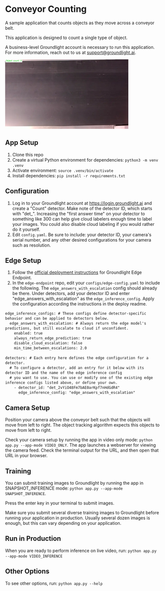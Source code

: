 # Conveyor Counting

A sample application that counts objects as they move across a conveyor belt. 

This application is designed to count a single type of object. 

A business-level Groundlight account is necessary to run this application. For more information, reach out to us at support@groundlight.ai.

<img src="assets/conveyor_counting.webp" alt="Items on Conveyor" width="400">

## App Setup
1. Clone this repo
1. Create a virtual Python environment for dependencies: `python3 -m venv .venv`
1. Activate environment: `source .venv/bin/activate`
1. Install dependencies: `pip install -r requirements.txt`

## Configuration
1. Log in to your Groundlight account at https://login.groundlight.ai and create a "Count" detector. Make note of the detector ID, which starts with "det_". Increasing the "first answer time" on your detector to something like 300 can help give cloud labelers enough time to label your images. You could also disable cloud labeling if you would rather do it yourself. 
1. Edit `config.yaml`. Be sure to include: your detector ID, your camera's serial number, and any other desired configurations for your camera such as resolution.

## Edge Setup
1. Follow the [official deployment instructions](https://github.com/groundlight/edge-endpoint/blob/main/deploy/README.md) for Groundlight Edge Endpoint.
1. In the `edge-endpoint` repo, edit your `configs/edge-config.yaml` to include the following. The `edge_answers_with_escalation` config should already be there. Under detectors, add your detector ID and enter "edge_answers_with_escalation" as the `edge_inference_config`. Apply the configuration according the instructions in the deploy readme. 

```
edge_inference_configs: # These configs define detector-specific behavior and can be applied to detectors below.
  edge_answers_with_escalation: # Always return the edge model's predictions, but still escalate to cloud if unconfident.
    enabled: true
    always_return_edge_prediction: true
    disable_cloud_escalation: false
    min_time_between_escalations: 2.0

detectors: # Each entry here defines the edge configuration for a detector.
  # To configure a detector, add an entry for it below with its detector ID and the name of the edge inference config
  # you want to use. You can use or modify one of the existing edge inference configs listed above, or define your own.
    - detector_id: "det_2vYiO48Fm7bAE0arKpf7nHdGdR4"
      edge_inference_config: "edge_answers_with_escalation"
```
## Camera Setup
Position your camera above the conveyor belt such that the objects will move from left to right. The object tracking algorithm expects this objects to move from left to right.

Check your camera setup by running the app in video only mode: `python app.py --app-mode VIDEO_ONLY`. The app launches a webserver for viewing the camera feed. Check the terminal output for the URL, and then open that URL in your browser. 

## Training
You can submit training images to Groundlight by running the app in SNAPSHOT_INFERENCE mode: `python app.py --app-mode SNAPSHOT_INFERENCE`. 

Press the enter key in your terminal to submit images.

Make sure you submit several diverse training images to Groundlight before running your application in production. Usually several dozen images is enough, but this can vary depending on your application.

## Run in Production
When you are ready to perform inference on live video, run: `python app.py --app-mode VIDEO_INFERENCE`

## Other Options
To see other options, run: `python app.py --help`